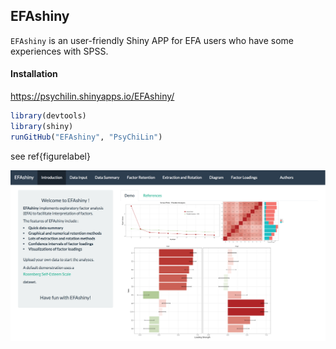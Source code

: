 
EFAshiny
--------

`EFAshiny` is an user-friendly Shiny APP for EFA users who have some experiences with SPSS. <!-- README.md is generated from README.Rmd. Please edit that file -->

#### Installation

<https://psychilin.shinyapps.io/EFAshiny/>

``` r
library(devtools)
library(shiny)
runGitHub("EFAshiny", "PsyChiLin") 
```

see ref{figurelabel}

![captions ](rmdfigs/Demo.png)
